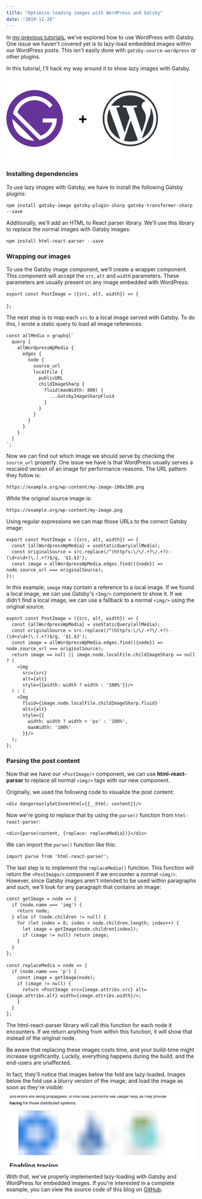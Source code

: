 ```yaml
---
title: "Optimize loading images with WordPress and Gatsby"
date: "2019-11-26"
---
```


In [my previous tutorials](https://wordpress.g00glen00b.be/tag/gatsby), we've explored how to use WordPress with Gatsby. One issue we haven't covered yet is to lazy-load embedded images within our WordPress posts. This isn't easily done with `gatsby-source-wordpress` or other plugins.

In this tutorial, I'll hack my way around it to show lazy images with Gatsby.

![Gatsby + WordPress](images/gatsby-wordpress.png)

### Installing dependencies

To use lazy images with Gatsby, we have to install the following Gatsby plugins:

```
npm install gatsby-image gatsby-plugin-sharp gatsby-transformer-sharp --save
```

Additionally, we'll add an HTML to React parser library. We'll use this library to replace the normal images with Gatsby images:

```
npm install html-react-parser --save
```

### Wrapping our images

To use the Gatsby image component, we’ll create a wrapper component. This component will accept the `src`, `alt` and `width` parameters. These parameters are usually present on any image embedded with WordPress:

```
export const PostImage = ({src, alt, width}) => {

};
```

The next step is to map each `src` to a local image served with Gatsby. To do this, I wrote a static query to load all image references:

```
const allMedia = graphql`
  query {
    allWordpressWpMedia {
      edges {
        node {
          source_url
          localFile {
            publicURL
            childImageSharp {
              fluid(maxWidth: 800) {
                ...GatsbyImageSharpFluid
              }
            }
          }
        }
      }
    }
  }
`;
```

Now we can find out which image we should serve by checking the `source_url` property. One issue we have is that WordPress usually serves a rescaled version of an image for performance-reasons. The URL pattern they follow is:

```
https://example.org/wp-content/my-image-100x100.png
```

While the original source image is:

```
https://example.org/wp-content/my-image.png
```

Using regular expressions we can map those URLs to the correct Gatsby image:

```
export const PostImage = ({src, alt, width}) => {
  const {allWordpressWpMedia} = useStaticQuery(allMedia);
  const originalSource = src.replace(/^(http?s:\/\/.+?\/.+?)-(\d+x\d+)\.(.+?)$/g, '$1.$3');
  const image = allWordpressWpMedia.edges.find(({node}) => node.source_url === originalSource);
});
```

In this example, `image` may contain a reference to a local image. If we found a local image, we can use Gatsby's `<Img/>` component to show it. If we didn't find a local image, we can use a fallback to a normal `<img/>` using the original source.

```
export const PostImage = ({src, alt, width}) => {
  const {allWordpressWpMedia} = useStaticQuery(allMedia);
  const originalSource = src.replace(/^(http?s:\/\/.+?\/.+?)-(\d+x\d+)\.(.+?)$/g, '$1.$3');
  const image = allWordpressWpMedia.edges.find(({node}) => node.source_url === originalSource);
  return image == null || image.node.localFile.childImageSharp == null ? (
    <img
      src={src}
      alt={alt}
      style={{width: width ? width : '100%'}}/>
  ) : (
    <Img
      fluid={image.node.localFile.childImageSharp.fluid}
      alt={alt}
      style={{
        width: width ? width + 'px' : '100%',
        maxWidth: '100%'
      }}/>
  );
};
```

### Parsing the post content

Now that we have our `<PostImage/>` component, we can use **html-react-parser** to replace all normal `<img/>` tags with our new component.

Originally, we used the following code to visualize the post content:

```
<div dangerouslySetInnerHtml={{__html: content}}/>
```

Now we're going to replace that by using the `parse()` function from `html-react-parser`:

```
<div>{parse(content, {replace: replaceMedia})}</div>
```

We can import the `parse()` function like this:

```
import parse from 'html-react-parser';
```

The last step is to implement the `replaceMedia()` function. This function will return the `<PostImage/>` component if we encounter a normal `<img/>`. However, since Gatsby images aren't intended to be used within paragraphs and such, we'll look for any paragraph that contains an image:

```
const getImage = node => {
  if (node.name === 'img') {
    return node;
  } else if (node.children != null) {
    for (let index = 0; index < node.children.length; index++) {
      let image = getImage(node.children[index]);
      if (image != null) return image;
    }
  }
};

const replaceMedia = node => {
  if (node.name === 'p') {
    const image = getImage(node);
    if (image != null) {
      return <PostImage src={image.attribs.src} alt={image.attribs.alt} width={image.attribs.width}/>;
    }
  }
};
```

The html-react-parser library will call this function for each node it encounters. If we return anything from within this function, it will show that instead of the original node.

Be aware that replacing these images costs time, and your build-time might increase significantly. Luckily, everything happens during the build, and the end-users are unaffected.

In fact, they'll notice that images below the fold are lazy-loaded. Images below the fold use a blurry version of the image, and load the image as soon as they're visible:

![Screenshot of the blurry image being loaded](images/Screenshot-2019-09-04-15.51.58.png)

With that, we've properly implemented lazy-loading with Gatsby and WordPress for embedded images. If you're interested in a complete example, you can view the source code of this blog on [GitHub](https://github.com/g00glen00b/gatsby-blog).
